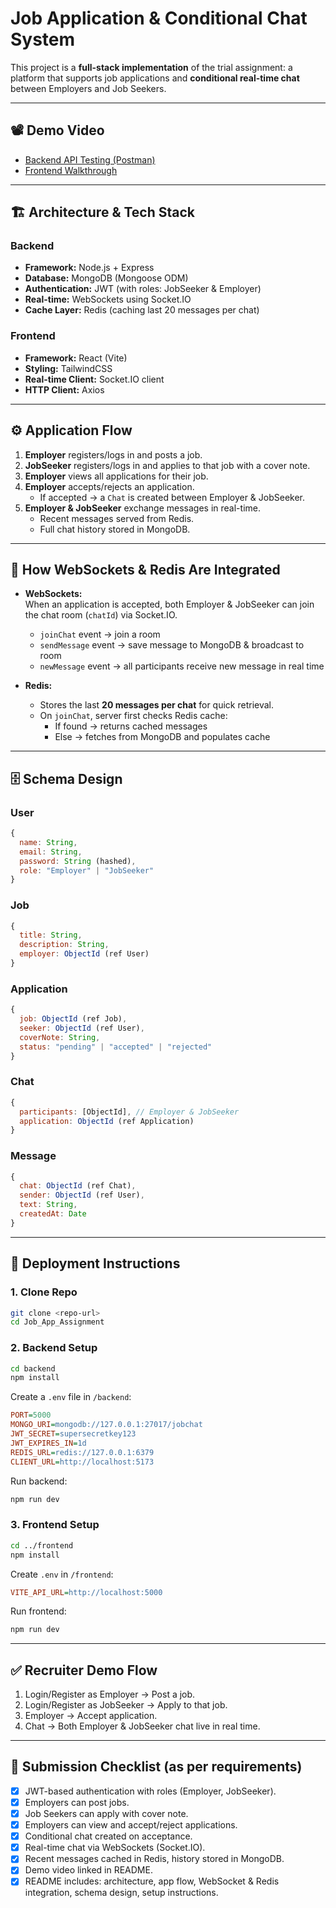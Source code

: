 # Job Application & Conditional Chat System

This project is a **full-stack implementation** of the trial assignment: a platform that supports job applications and **conditional real-time chat** between Employers and Job Seekers.

---

## 📽 Demo Video

- [Backend API Testing (Postman)](https://drive.google.com/file/d/1AkyPujvJeffc4GNjgj2dEuTRivjCZO2O/view?usp=sharing)
- [Frontend Walkthrough](https://drive.google.com/file/d/1WknmgA5sfV_Qmb08tkbaxMmuWLfySB2g/view?usp=sharing)

---

## 🏗 Architecture & Tech Stack

### Backend
- **Framework:** Node.js + Express
- **Database:** MongoDB (Mongoose ODM)
- **Authentication:** JWT (with roles: JobSeeker & Employer)
- **Real-time:** WebSockets using Socket.IO
- **Cache Layer:** Redis (caching last 20 messages per chat)

### Frontend
- **Framework:** React (Vite)
- **Styling:** TailwindCSS
- **Real-time Client:** Socket.IO client
- **HTTP Client:** Axios

---

## ⚙️ Application Flow

1. **Employer** registers/logs in and posts a job.  
2. **JobSeeker** registers/logs in and applies to that job with a cover note.  
3. **Employer** views all applications for their job.  
4. **Employer** accepts/rejects an application.  
   - If accepted → a `Chat` is created between Employer & JobSeeker.  
5. **Employer & JobSeeker** exchange messages in real-time.  
   - Recent messages served from Redis.  
   - Full chat history stored in MongoDB.

---

## 🔌 How WebSockets & Redis Are Integrated

- **WebSockets:**  
  When an application is accepted, both Employer & JobSeeker can join the chat room (`chatId`) via Socket.IO.  
  - `joinChat` event → join a room  
  - `sendMessage` event → save message to MongoDB & broadcast to room  
  - `newMessage` event → all participants receive new message in real time  

- **Redis:**  
  - Stores the last **20 messages per chat** for quick retrieval.  
  - On `joinChat`, server first checks Redis cache:  
    - If found → returns cached messages  
    - Else → fetches from MongoDB and populates cache  

---

## 🗄 Schema Design

### User
```js
{
  name: String,
  email: String,
  password: String (hashed),
  role: "Employer" | "JobSeeker"
}
```

### Job
```js
{
  title: String,
  description: String,
  employer: ObjectId (ref User)
}
```

### Application
```js
{
  job: ObjectId (ref Job),
  seeker: ObjectId (ref User),
  coverNote: String,
  status: "pending" | "accepted" | "rejected"
}
```

### Chat
```js
{
  participants: [ObjectId], // Employer & JobSeeker
  application: ObjectId (ref Application)
}
```

### Message
```js
{
  chat: ObjectId (ref Chat),
  sender: ObjectId (ref User),
  text: String,
  createdAt: Date
}
```

---

## 🚀 Deployment Instructions

### 1. Clone Repo
```bash
git clone <repo-url>
cd Job_App_Assignment
```

### 2. Backend Setup
```bash
cd backend
npm install
```

Create a `.env` file in `/backend`:

```ini
PORT=5000
MONGO_URI=mongodb://127.0.0.1:27017/jobchat
JWT_SECRET=supersecretkey123
JWT_EXPIRES_IN=1d
REDIS_URL=redis://127.0.0.1:6379
CLIENT_URL=http://localhost:5173
```

Run backend:
```bash
npm run dev
```

### 3. Frontend Setup
```bash
cd ../frontend
npm install
```

Create `.env` in `/frontend`:

```ini
VITE_API_URL=http://localhost:5000
```

Run frontend:
```bash
npm run dev
```

---

## ✅ Recruiter Demo Flow

1. Login/Register as Employer → Post a job.  
2. Login/Register as JobSeeker → Apply to that job.  
3. Employer → Accept application.  
4. Chat → Both Employer & JobSeeker chat live in real time.  

---

## 📄 Submission Checklist (as per requirements)

- [x] JWT-based authentication with roles (Employer, JobSeeker).  
- [x] Employers can post jobs.  
- [x] Job Seekers can apply with cover note.  
- [x] Employers can view and accept/reject applications.  
- [x] Conditional chat created on acceptance.  
- [x] Real-time chat via WebSockets (Socket.IO).  
- [x] Recent messages cached in Redis, history stored in MongoDB.  
- [x] Demo video linked in README.  
- [x] README includes: architecture, app flow, WebSocket & Redis integration, schema design, setup instructions.  
